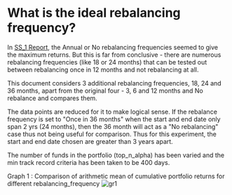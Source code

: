 # What is the ideal rebalancing frequency? 

In [SS_1 Report](https://github.com/TheProfitPilgrim/MF_Backtest_app/blob/main/reports/Report%20ss_1.md), the Annual or No rebalancing frequencies seemed to give the maximum returns. But this is far from conclusive - there are numerous rebalancing frequencies (like 18 or 24 months) that can be tested out between rebalancing once in 12 months and not rebalancing at all. 

This document considers 3 additional rebalancing frequencies,  18, 24 and 36 months,  apart from the original four - 3, 6 and 12 months and No rebalance and compares them. 

The data points are reduced for it to make logical sense. If the rebalance frequency is set to "Once in 36 months" when the start and end date only span 2 yrs (24 months), then the 36 month will act as a "No rebalancing" case thus not being useful for comparison. Thus for this experiment, the start and end date chosen are greater than 3 years apart. 

The number of funds in the portfolio (top_n_alpha) has been varied and the min track record criteria has been taken to be 400 days. 

Graph 1 : Comparison of arithmetic mean of cumulative portfolio returns for different rebalancing_frequency 
![gr1]()


